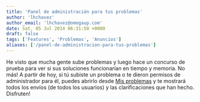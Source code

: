 ```yaml
---
title: 'Panel de administración para tus problemas'
author: 'lhchavez'
author_email: 'lhchavez@omegaup.com'
date: Sat, 05 Jul 2014 06:31:58 +0000
draft: false
tags: ['Features', 'Problemas', 'Anuncios']
aliases: ['/panel-de-administracion-para-tus-problemas']
---
```


He visto que mucha gente sube problemas y luego hace un concurso de prueba para ver si sus soluciones funcionarían en tiempo y memoria. No más! A partir de hoy, si tú subiste un problema o te dieron permisos de administrador para él, puedes abrirlo desde [Mis problemas](https://omegaup.com/problem/mine/) y te mostrará todos los envíos (de todos los usuarios) y las clarificaciones que han hecho. Disfruten!